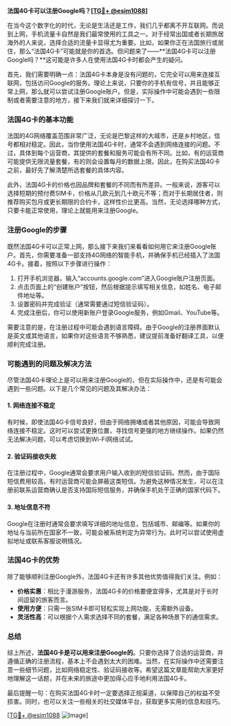 **法国4G卡可以注册Google吗？[[TG💪+ @esim1088](https://t.me/s/esim1088)]**

在当今这个数字化的时代，无论是生活还是工作，我们几乎都离不开互联网。而说到上网，手机流量卡自然是我们最常使用的工具之一。对于经常出国或者长期旅居海外的人来说，选择合适的流量卡显得尤为重要。比如，如果你正在法国旅行或居住，那么“法国4G卡”可能就是你的首选。但问题来了——**法国4G卡可以注册Google吗？**这可能是许多人在使用法国4G卡时都会产生的疑问。

首先，我们需要明确一点：法国4G卡本身是没有问题的，它完全可以用来连接互联网，包括访问Google的服务。理论上来说，只要你的手机有信号，并且能够正常上网，那么就可以尝试注册Google账户。但是，实际操作中可能会遇到一些限制或者需要注意的地方，接下来我们就来详细探讨一下。

### 法国4G卡的基本功能

法国的4G网络覆盖范围非常广泛，无论是巴黎这样的大城市，还是乡村地区，信号都相对稳定。因此，当你使用法国4G卡时，通常不会遇到网络连接的问题。不过，具体到每个运营商，其提供的套餐和服务可能会有所不同。比如，有的运营商可能提供无限流量套餐，有的则会设置每月的数据上限。因此，在购买法国4G卡之前，最好先了解清楚所选套餐的具体内容。

此外，法国4G卡的价格也因品牌和套餐的不同而有所差异。一般来说，游客可以选择短期的预付费SIM卡，价格从几欧元到几十欧元不等；而对于长期居住者，则推荐购买包月或更长期限的合约卡，这样性价比更高。当然，无论选择哪种方式，只要卡能正常使用，理论上就能用来注册Google。

### 注册Google的步骤

既然法国4G卡可以正常上网，那么接下来我们来看看如何用它来注册Google账户。首先，你需要准备一部支持4G网络的智能手机，并确保手机已经插入了法国4G卡。接着，按照以下步骤进行操作：

1. 打开手机浏览器，输入“accounts.google.com”进入Google账户注册页面。
2. 点击页面上的“创建账户”按钮，然后根据提示填写相关信息，如姓名、电子邮件地址等。
3. 设置密码并完成验证（通常需要通过短信验证码）。
4. 完成注册后，你可以使用新账户登录Google服务，例如Gmail、YouTube等。

需要注意的是，在注册过程中可能会遇到语言障碍。由于Google的注册界面默认是英文或其他语言，如果你对这些语言不够熟悉，建议提前准备好翻译工具，以便顺利完成注册。

### 可能遇到的问题及解决方法

尽管法国4G卡理论上是可以用来注册Google的，但在实际操作中，还是有可能会遇到一些问题。以下是几个常见的问题及其解决办法：

#### 1. 网络连接不稳定

有时候，即使法国4G卡信号良好，但由于网络拥堵或者其他原因，可能会导致网络连接不稳定。这时可以尝试更换位置，寻找信号更强的地方继续操作。如果仍然无法解决问题，可以考虑切换到Wi-Fi网络试试。

#### 2. 验证码接收失败

在注册过程中，Google通常会要求用户输入收到的短信验证码。然而，由于国际短信费用较高，有时运营商可能会屏蔽这类短信。为避免这种情况发生，可以在注册前联系运营商确认是否支持国际短信服务，并确保手机处于正确的国家代码下。

#### 3. 地址信息不符

Google在注册时通常会要求填写详细的地址信息，包括城市、邮编等。如果你的地址与当前所在国家不一致，可能会被系统判定为异常行为。此时可以尝试使用虚拟地址或联系客服说明情况。

### 法国4G卡的优势

除了能够顺利注册Google外，法国4G卡还有许多其他优势值得我们关注。例如：

- **价格实惠**：相比于漫游服务，法国4G卡的价格要便宜得多，尤其是对于长时间逗留的旅客而言。
- **使用方便**：只需一张SIM卡即可轻松实现上网功能，无需额外设备。
- **灵活性高**：可以根据个人需求选择不同的套餐，满足各种场景下的通信需求。

### 总结

综上所述，**法国4G卡是可以用来注册Google的**。只要你选择了合适的运营商，并遵循正确的注册流程，基本上不会遇到太大的困难。当然，在实际操作中还需要注意一些细节问题，比如网络稳定性、验证码接收等。希望这篇文章能帮助大家更好地理解这一话题，并在未来的旅途中更加得心应手地利用法国4G卡。

最后提醒一句：在购买法国4G卡时一定要选择正规渠道，以保障自己的权益不受损害。同时，也可以关注一些相关的社交媒体平台，获取更多实用的信息和技巧。

[[TG💪+ @esim1088](https://t.me/s/esim1088) ![Image](https://i.postimg.cc/4NQfJmqS/Snipaste-2025-05-13-00-14-12.png)]